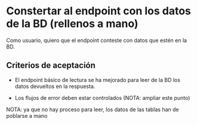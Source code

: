 # Constertar al endpoint con los datos de la BD (rellenos a mano)

Como usuario, quiero que el endpoint conteste con datos que estén en la BD.

## Criterios de aceptación

* El endpoint básico de lectura se ha mejorado para leer de la BD los datos devueltos en la respuesta.

* Los flujos de error deben estar controlados (NOTA: ampliar este punto)

NOTA: ya que no hay proceso para leer, los datos de las tablas han de poblarse a mano